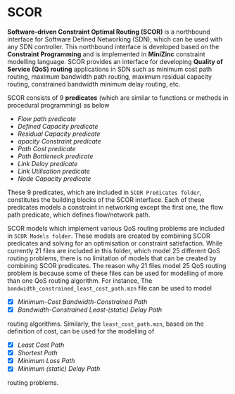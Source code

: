 # SCOR
**Software-driven Constraint Optimal Routing (SCOR)** is a northbound interface for Software Defined Networking (SDN), which can be used with any SDN controller.
This northbound interface is developed based on the **Constraint Programming** and is implemented in **MiniZinc** constraint modelling language.
SCOR provides an interface for developing **Quality of Service (QoS) routing** applications in SDN such as minimum cost path routing, maximum bandwidth path routing, maximum residual capacity routing, constrained bandwidth minimum delay routing, etc.

SCOR consists of 9 **predicates** (which are similar to functions or methods in procedural programming) as below
  - _Flow path predicate_
  - _Defined Capacity predicate_
  - _Residual Capacity predicate_
  - _apacity Constraint predicate_
  - _Path Cost predicate_
  - _Path Bottleneck predicate_
  - _Link Delay predicate_
  - _Link Utilisation predicate_
  - _Node Capacity predicate_
  
These 9 predicates, which are included in `SCOR Predicates folder`, constitutes the building blocks of the SCOR interface. Each of these predicates models a constraint in networking except the first one,  the flow path predicate, which defines flow/network path.

SCOR models which implement various QoS routing problems are included in `SCOR Models folder`. 
These models are created by combining SCOR predicates and solving for an optimisation or constraint satisfaction.
While currently 21 files are included in this folder, which model 25 different QoS routing problems, there is no
limitation of models that can be created by combining SCOR predicates. The reason why 21 files model 25
QoS routing problem is because some of these files can be used for modelling of more than one 
QoS routing algorithm. For instance, The `bandwidth_constrained_least_cost_path.mzn` file can be used to model
- [x] _Minimum-Cost Bandwidth-Constrained Path_ 
- [x] _Bandwidth-Constrained Least-(static) Delay Path_

routing algorithms. Similarly, the `least_cost_path.mzn`, 
based on the definition of cost, can be used for the modelling of
 - [x] _Least Cost Path_
 - [x] _Shortest Path_
 - [x] _Minimum Loss Path_
 - [x] _Minimum (static) Delay Path_
 
routing problems.     
  
  
